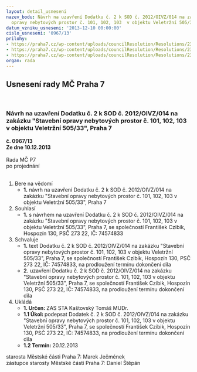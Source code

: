 ```yaml
---
layout: detail_usneseni
nazev_bodu: Návrh na uzavření Dodatku č. 2 k SOD č. 2012/OIVZ/014 na zakázku "Stavební
  opravy nebytových prostor č. 101, 102, 103  v objektu Veletržní 505/33", Praha 7
datum_vzniku_usneseni: '2013-12-10 00:00:00'
cislo_usneseni: '0967/13'
prilohy:
- https://praha7.cz/wp-content/uploads/councilResolution/Resolutions/23414/65-13-1._n%c3%a1vrh_dodatku_%c4%8d._1_-_op.doc
- https://praha7.cz/wp-content/uploads/councilResolution/Resolutions/23414/65-13-2._usnesen%c3%ad_%c4%8d.0390.doc
- https://praha7.cz/wp-content/uploads/councilResolution/Resolutions/23414/65-13-3._usnesen%c3%ad_%c4%8d._0635.doc
organ: rada
---
```

<div id="ucUsn_pList" class="usn">
	<span><h2>Usnesení rady MČ Praha 7 </h2>
<br></span><div class="standBody">
<span><h3>Návrh na uzavření Dodatku č. 2 k SOD č. 2012/OIVZ/014 na zakázku "Stavební opravy nebytových prostor č. 101, 102, 103  v objektu Veletržní 505/33", Praha 7</h3></span><div class="center">
		<strong>č. 0967/13</strong><br>
	</div>
<div class="center">
		<strong>Ze dne 10.12.2013</strong><br><br>
	</div>Rada MČ P7<br> po projednání<br><br><ol>
<li>Bere na vědomí<ul><li>
<strong>1.</strong> návrh na uzavření Dodatku č. 2 k SOD č. 2012/OIVZ/014 na zakázku "Stavební opravy nebytových prostor č. 101, 102, 103  v objektu Veletržní 505/33", Praha 7</li></ul>
</li>
<li>Souhlasí<ul><li>
<strong>1.</strong> s návrhem na uzavření Dodatku č. 2  k SOD č. 2012/OIVZ/014 na zakázku "Stavební opravy nebytových prostor č. 101, 102, 103  v objektu Veletržní 505/33", Praha 7, se společností František Czibik, Hospozín 130, PSČ 273 22, IČ:  74574833 </li></ul>
</li>
<li>Schvaluje<ul>
<li>
<strong>1.</strong> text Dodatku č. 2 k SOD č. 2012/OIVZ/014 na zakázku "Stavební opravy nebytových prostor č. 101, 102, 103  v objektu Veletržní 505/33", Praha 7, se společností František Czibik, Hospozín 130, PSČ 273 22, IČ:  74574833, na prodloužení termínu dokončení díla</li>
<li>
<strong>2.</strong> uzavření Dodatku č. 2  k SOD č. 2012/OIVZ/014 na zakázku "Stavební opravy nebytových prostor č. 101, 102, 103  v objektu Veletržní 505/33", Praha 7, se společností František Czibik, Hospozín 130, PSČ 273 22, IČ:  74574833, na prodloužení termínu dokončení díla   </li>
</ul>
</li>
<li>Ukládá<ul>
<li>
<strong>1. Určen: </strong>ZAS STA Kaštovský Tomáš MUDr.</li>
<li>
<strong>1.1 Úkol: </strong>podepsat  Dodatek č. 2 k SOD č. 2012/OIVZ/014 na zakázku "Stavební opravy nebytových prostor č. 101, 102, 103  v objektu Veletržní 505/33", Praha 7, se společností František Czibik, Hospozín 130, PSČ 273 22, IČ:  74574833,  na prodloužení termínu dokončení díla</li>
<li>
<strong>1.2 Termín: </strong>20.12.2013</li>
</ul>
</li>
</ol>starosta Městské části Praha 7: Marek Ječmének<br>zástupce starosty Městské části Praha 7: Daniel Štěpán 
</div>
</div>